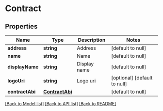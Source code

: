 # Contract

## Properties
Name | Type | Description | Notes
------------ | ------------- | ------------- | -------------
**address** | **string** | Address | [default to null]
**name** | **string** | Name | [default to null]
**displayName** | **string** | Display name | [default to null]
**logoUri** | **string** | Logo uri | [optional] [default to null]
**contractAbi** | [**ContractAbi**](ContractAbi.md) |  | [default to null]

[[Back to Model list]](../README.md#documentation-for-models) [[Back to API list]](../README.md#documentation-for-api-endpoints) [[Back to README]](../README.md)


